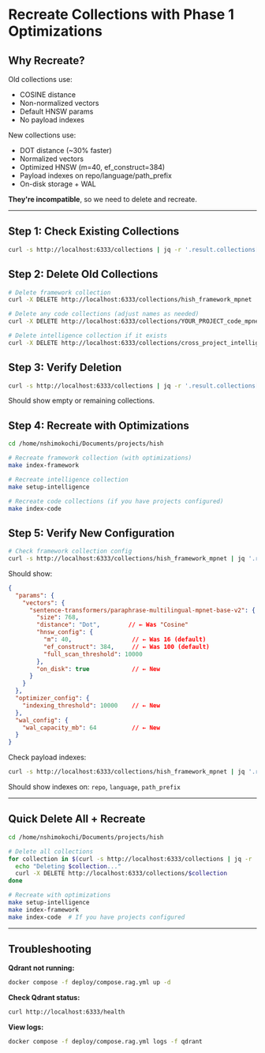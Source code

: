 # Recreate Collections with Phase 1 Optimizations

## Why Recreate?

Old collections use:
- COSINE distance
- Non-normalized vectors
- Default HNSW params
- No payload indexes

New collections use:
- DOT distance (~30% faster)
- Normalized vectors
- Optimized HNSW (m=40, ef_construct=384)
- Payload indexes on repo/language/path_prefix
- On-disk storage + WAL

**They're incompatible**, so we need to delete and recreate.

---

## Step 1: Check Existing Collections

```bash
curl -s http://localhost:6333/collections | jq -r '.result.collections[].name'
```

## Step 2: Delete Old Collections

```bash
# Delete framework collection
curl -X DELETE http://localhost:6333/collections/hish_framework_mpnet

# Delete any code collections (adjust names as needed)
curl -X DELETE http://localhost:6333/collections/YOUR_PROJECT_code_mpnet

# Delete intelligence collection if it exists
curl -X DELETE http://localhost:6333/collections/cross_project_intelligence_mpnet
```

## Step 3: Verify Deletion

```bash
curl -s http://localhost:6333/collections | jq -r '.result.collections[]'
```

Should show empty or remaining collections.

## Step 4: Recreate with Optimizations

```bash
cd /home/nshimokochi/Documents/projects/hish

# Recreate framework collection (with optimizations)
make index-framework

# Recreate intelligence collection
make setup-intelligence

# Recreate code collections (if you have projects configured)
make index-code
```

## Step 5: Verify New Configuration

```bash
# Check framework collection config
curl -s http://localhost:6333/collections/hish_framework_mpnet | jq '.result.config'
```

Should show:
```json
{
  "params": {
    "vectors": {
      "sentence-transformers/paraphrase-multilingual-mpnet-base-v2": {
        "size": 768,
        "distance": "Dot",        // ← Was "Cosine"
        "hnsw_config": {
          "m": 40,                 // ← Was 16 (default)
          "ef_construct": 384,     // ← Was 100 (default)
          "full_scan_threshold": 10000
        },
        "on_disk": true            // ← New
      }
    }
  },
  "optimizer_config": {
    "indexing_threshold": 10000    // ← New
  },
  "wal_config": {
    "wal_capacity_mb": 64          // ← New
  }
}
```

Check payload indexes:
```bash
curl -s http://localhost:6333/collections/hish_framework_mpnet | jq '.result.payload_schema'
```

Should show indexes on: `repo`, `language`, `path_prefix`

---

## Quick Delete All + Recreate

```bash
cd /home/nshimokochi/Documents/projects/hish

# Delete all collections
for collection in $(curl -s http://localhost:6333/collections | jq -r '.result.collections[].name'); do
  echo "Deleting $collection..."
  curl -X DELETE http://localhost:6333/collections/$collection
done

# Recreate with optimizations
make setup-intelligence
make index-framework
make index-code  # If you have projects configured
```

---

## Troubleshooting

**Qdrant not running:**
```bash
docker compose -f deploy/compose.rag.yml up -d
```

**Check Qdrant status:**
```bash
curl http://localhost:6333/health
```

**View logs:**
```bash
docker compose -f deploy/compose.rag.yml logs -f qdrant
```
